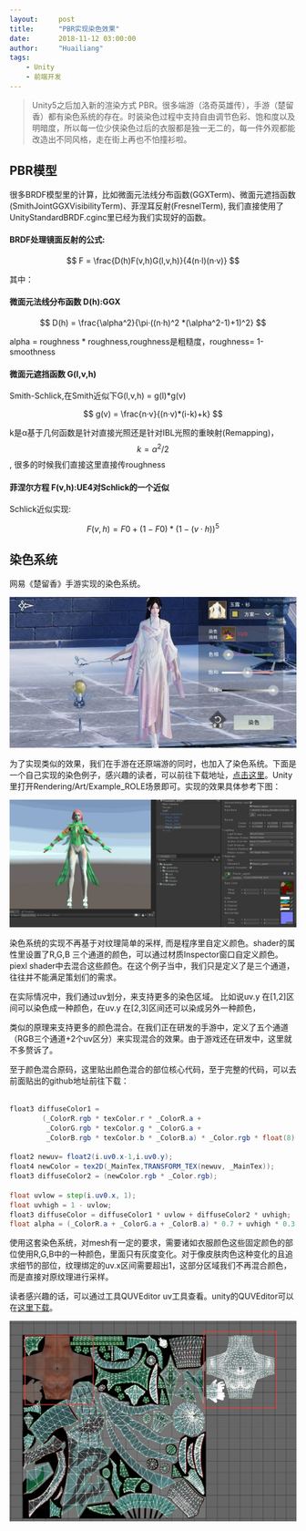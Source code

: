 ```yaml
---
layout:     post
title:      "PBR实现染色效果"
date:       2018-11-12 03:00:00
author:     "Huailiang"
tags:
    - Unity
    - 前端开发
---
```



> Unity5之后加入新的渲染方式 PBR。很多端游（洛奇英雄传），手游（楚留香）都有染色系统的存在。时装染色过程中支持自由调节色彩、饱和度以及明暗度，所以每一位少侠染色过后的衣服都是独一无二的，每一件外观都能改造出不同风格，走在街上再也不怕撞衫啦。


## PBR模型

很多BRDF模型里的计算，比如微面元法线分布函数(GGXTerm)、微面元遮挡函数(SmithJointGGXVisibilityTerm)、菲涅耳反射(FresnelTerm), 我们直接使用了UnityStandardBRDF.cginc里已经为我们实现好的函数。

#### BRDF处理镜面反射的公式:

$$ F = \frac{D(h)F(v,h)G(l,v,h)}{4(n·l)(n·v)} $$

其中：

#### 微面元法线分布函数 D(h):GGX

$$ D(h) = \frac{\alpha^2}{\pi·((n·h)^2 *(\alpha^2-1)+1)^2} $$

alpha = roughness * roughness,roughness是粗糙度，roughness= 1-smoothness


#### 微面元遮挡函数 G(l,v,h)

Smith-Schlick,在Smith近似下G(l,v,h) = g(l)*g(v)

$$ g(v) = \frac{n·v}{(n·v)*(i-k)+k}  $$

k是α基于几何函数是针对直接光照还是针对IBL光照的重映射(Remapping)，$$ k=\alpha^2/2 $$, 很多的时候我们直接这里直接传roughness


#### 菲涅尔方程 F(v,h):UE4对Schlick的一个近似

Schlick近似实现:

$$  F(v,h) = F0 +(1-F0)*(1-(v·h))^5 $$


## 染色系统

网易《楚留香》手游实现的染色系统。

![](/img/post-pbr/pbr30.jpg)

为了实现类似的效果，我们在手游在还原端游的同时，也加入了染色系统。下面是一个自己实现的染色例子，感兴趣的读者，可以前往下载地址，[点击这里][i1]。Unity里打开Rendering/Art/Example_ROLE场景即可。实现的效果具体参考下图：

![](/img/post-pbr/dye.gif)

染色系统的实现不再基于对纹理简单的采样, 而是程序里自定义颜色。shader的属性里设置了R,G,B 三个通道的颜色，可以通过材质Inspector窗口自定义颜色。piexl shader中去混合这些颜色。在这个例子当中，我们只是定义了是三个通道，往往并不能满足策划们的需求。


在实际情况中，我们通过uv划分，来支持更多的染色区域。 比如说uv.y 在[1,2]区间可以染色成一种颜色，在uv.y 在[2,3]区间还可以染成另外一种颜色， 

类似的原理来支持更多的颜色混合。在我们正在研发的手游中，定义了五个通道（RGB三个通道+2个uv区分）来实现混合的效果。由于游戏还在研发中，这里就不多赘诉了。


至于颜色混合原码，这里贴出颜色混合的部位核心代码，至于完整的代码，可以去前面贴出的github地址前往下载：

``` glsl

float3 diffuseColor1 = 
        (_ColorR.rgb * texColor.r * _ColorR.a +
         _ColorG.rgb * texColor.g * _ColorG.a + 
         _ColorB.rgb * texColor.b * _ColorB.a) * _Color.rgb * float(8);

float2 newuv= float2(i.uv0.x-1,i.uv0.y);
float4 newColor = tex2D(_MainTex,TRANSFORM_TEX(newuv, _MainTex));
float3 diffuseColor2 = (newColor.rgb * _Color.rgb);

float uvlow = step(i.uv0.x, 1); 
float uvhigh = 1 - uvlow;
float3 diffuseColor = diffuseColor1 * uvlow + diffuseColor2 * uvhigh;
float alpha = (_ColorR.a + _ColorG.a + _ColorB.a) * 0.7 + uvhigh * 0.3;

```



使用这套染色系统，对mesh有一定的要求，需要诸如衣服颜色这些固定颜色的部位使用R,G,B中的一种颜色，里面只有灰度变化。对于像皮肤肉色这种变化的且追求细节的部位，纹理绑定的uv.x区间需要超出1，这部分区域我们不再混合颜色，而是直接对原纹理进行采样。

读者感兴趣的话，可以通过工具QUVEditor uv工具查看。unity的QUVEditor可以在[这里下载][i2]。


![](/img/post-pbr/pbr31.jpg)


[i1]:https://github.com/huailiang/pbr_proj
[i2]:http://www.qtoolsdevelop.com/